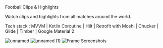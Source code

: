 Football Clips & Highlights

Watch clips and highlights from all matches around the world.

Tech stack : MVVM | Kotlin Coroutine | Hilt | Retrofit with Moshi | Chucker | Glide | Timber |
Google Material 2

![unnamed](https://user-images.githubusercontent.com/32137098/185828714-273fe091-ec9a-48e3-a587-1e0de5e6193a.png)
![unnamed (1)](https://user-images.githubusercontent.com/32137098/185828708-9c8dde10-8372-4274-9492-0a9cbbc2237a.png)
![Frame Screenshots](https://user-images.githubusercontent.com/32137098/185828766-858cd470-a3d2-470c-8ad2-1cd29842956d.png)


